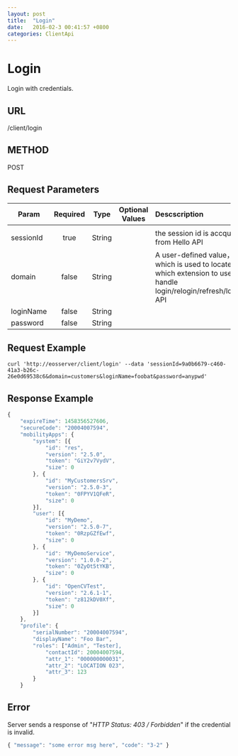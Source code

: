 ```yaml
---
layout: post
title:  "Login"
date:   2016-02-3 00:41:57 +0800
categories: ClientApi
---
```


# Login
Login with credentials.

## URL
/client/login


## METHOD
POST

## Request Parameters

| Param   | Required | Type |  Optional Values |  Descscription |
|---------|:--------:|:----:|------------------|:---------------|
|  |  |  |  |  |
| sessionId | true | String | | the session id is accquired from Hello API |
| domain | false | String |  | A user-defined value， which is used to locate which extension to use for handle login/relogin/refresh/logout API |
| loginName | false | String |  |  |
| password | false | String |  |  |


## Request Example

```shell
curl 'http://eosserver/client/login' --data 'sessionId=9a0b6679-c460-41a3-b26c-26e0d69538c6&domain=customers&loginName=foobat&password=anypwd'
```

## Response Example

```javascript
{
    "expireTime": 1458356527606,
    "secureCode": "20004007594",
    "mobilityApps": {
        "system": [{
            "id": "res",
            "version": "2.5.0",
            "token": "GiY2v7VydV",
            "size": 0
        }, {
            "id": "MyCustomersSrv",
            "version": "2.5.0-3",
            "token": "0FPYV1QFeR",
            "size": 0
        }],
        "user": [{
            "id": "MyDemo",
            "version": "2.5.0-7",
            "token": "0RzpGZfEwf",
            "size": 0
        }, {
            "id": "MyDemoService",
            "version": "1.0.0-2",
            "token": "0ZyOt5tYKB",
            "size": 0
        }, {
            "id": "OpenCVTest",
            "version": "2.6.1-1",
            "token": "z812kDV0Xf",
            "size": 0
        }]
    },
    "profile": {
        "serialNumber": "20004007594",
        "displayName": "Foo Bar",
        "roles": ["Admin", "Tester],
            "contactId": 20004007594,
            "attr_1": "000000000031",
            "attr_2": "LOCATION 023",
            "attr_3": 123
        }
    }
```

## Error
Server sends a response of "*HTTP Status: 403 / Forbidden*" if the credential is invalid.

```javascript
{ "message": "some error msg here", "code": "3-2" }
```